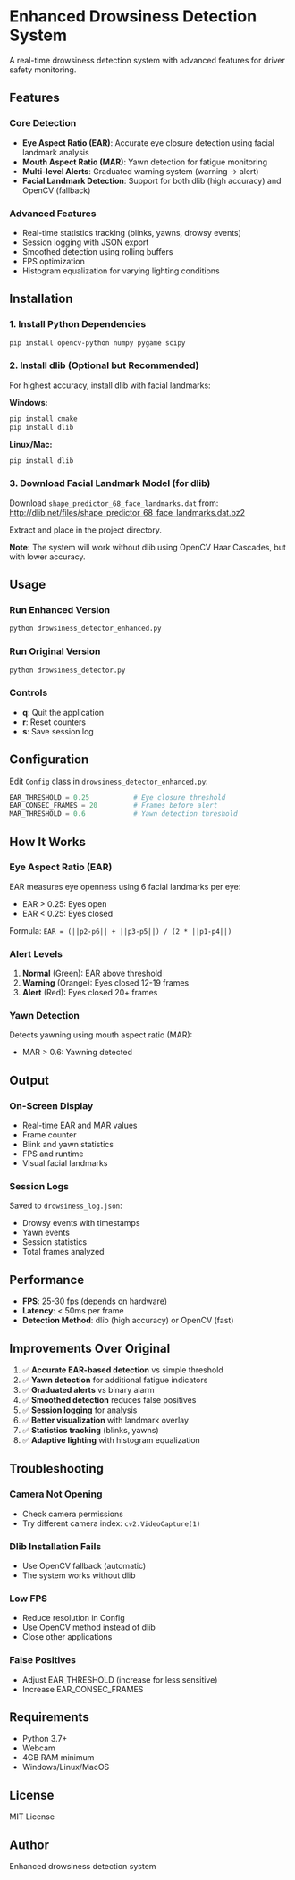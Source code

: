 # Enhanced Drowsiness Detection System

A real-time drowsiness detection system with advanced features for driver safety monitoring.

## Features

### Core Detection
- **Eye Aspect Ratio (EAR)**: Accurate eye closure detection using facial landmark analysis
- **Mouth Aspect Ratio (MAR)**: Yawn detection for fatigue monitoring
- **Multi-level Alerts**: Graduated warning system (warning → alert)
- **Facial Landmark Detection**: Support for both dlib (high accuracy) and OpenCV (fallback)

### Advanced Features
- Real-time statistics tracking (blinks, yawns, drowsy events)
- Session logging with JSON export
- Smoothed detection using rolling buffers
- FPS optimization
- Histogram equalization for varying lighting conditions

## Installation

### 1. Install Python Dependencies

```bash
pip install opencv-python numpy pygame scipy
```

### 2. Install dlib (Optional but Recommended)

For highest accuracy, install dlib with facial landmarks:

**Windows:**
```bash
pip install cmake
pip install dlib
```

**Linux/Mac:**
```bash
pip install dlib
```

### 3. Download Facial Landmark Model (for dlib)

Download `shape_predictor_68_face_landmarks.dat` from:
http://dlib.net/files/shape_predictor_68_face_landmarks.dat.bz2

Extract and place in the project directory.

**Note:** The system will work without dlib using OpenCV Haar Cascades, but with lower accuracy.

## Usage

### Run Enhanced Version
```bash
python drowsiness_detector_enhanced.py
```

### Run Original Version
```bash
python drowsiness_detector.py
```

### Controls
- **q**: Quit the application
- **r**: Reset counters
- **s**: Save session log

## Configuration

Edit `Config` class in `drowsiness_detector_enhanced.py`:

```python
EAR_THRESHOLD = 0.25           # Eye closure threshold
EAR_CONSEC_FRAMES = 20         # Frames before alert
MAR_THRESHOLD = 0.6            # Yawn detection threshold
```

## How It Works

### Eye Aspect Ratio (EAR)
EAR measures eye openness using 6 facial landmarks per eye:
- EAR > 0.25: Eyes open
- EAR < 0.25: Eyes closed

Formula: `EAR = (||p2-p6|| + ||p3-p5||) / (2 * ||p1-p4||)`

### Alert Levels
1. **Normal** (Green): EAR above threshold
2. **Warning** (Orange): Eyes closed 12-19 frames
3. **Alert** (Red): Eyes closed 20+ frames

### Yawn Detection
Detects yawning using mouth aspect ratio (MAR):
- MAR > 0.6: Yawning detected

## Output

### On-Screen Display
- Real-time EAR and MAR values
- Frame counter
- Blink and yawn statistics
- FPS and runtime
- Visual facial landmarks

### Session Logs
Saved to `drowsiness_log.json`:
- Drowsy events with timestamps
- Yawn events
- Session statistics
- Total frames analyzed

## Performance

- **FPS**: 25-30 fps (depends on hardware)
- **Latency**: < 50ms per frame
- **Detection Method**: dlib (high accuracy) or OpenCV (fast)

## Improvements Over Original

1. ✅ **Accurate EAR-based detection** vs simple threshold
2. ✅ **Yawn detection** for additional fatigue indicators
3. ✅ **Graduated alerts** vs binary alarm
4. ✅ **Smoothed detection** reduces false positives
5. ✅ **Session logging** for analysis
6. ✅ **Better visualization** with landmark overlay
7. ✅ **Statistics tracking** (blinks, yawns)
8. ✅ **Adaptive lighting** with histogram equalization

## Troubleshooting

### Camera Not Opening
- Check camera permissions
- Try different camera index: `cv2.VideoCapture(1)`

### Dlib Installation Fails
- Use OpenCV fallback (automatic)
- The system works without dlib

### Low FPS
- Reduce resolution in Config
- Use OpenCV method instead of dlib
- Close other applications

### False Positives
- Adjust EAR_THRESHOLD (increase for less sensitive)
- Increase EAR_CONSEC_FRAMES

## Requirements

- Python 3.7+
- Webcam
- 4GB RAM minimum
- Windows/Linux/MacOS

## License

MIT License

## Author

Enhanced drowsiness detection system
